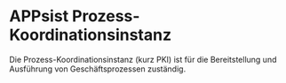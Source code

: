 # APPsist Prozess-Koordinationsinstanz

Die Prozess-Koordinationsinstanz (kurz PKI) ist für die Bereitstellung und Ausführung von Geschäftsprozessen zuständig.

